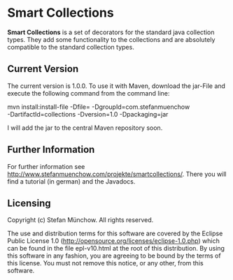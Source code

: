 # Smart Collections

**Smart Collections** is a set of decorators for the standard java collection types. They add some functionality
to the collections and are absolutely compatible to the standard collection types.

## Current Version

The current version is 1.0.0. To use it with Maven, download the jar-File and execute the following
command from the command line:

mvn install:install-file -Dfile=<path-to-file> -DgroupId=com.stefanmuenchow \
    -DartifactId=collections -Dversion=1.0 -Dpackaging=jar

I will add the jar to the central Maven repository soon.

## Further Information

For further information see http://www.stefanmuenchow.com/projekte/smartcollections/. There
you will find a tutorial (in german) and the Javadocs.

## Licensing

Copyright (c) Stefan Münchow. All rights reserved. 

The use and distribution terms for this software are covered by the
Eclipse Public License 1.0 (http://opensource.org/licenses/eclipse-1.0.php)
which can be found in the file epl-v10.html at the root of this distribution.
By using this software in any fashion, you are agreeing to be bound by
the terms of this license.
You must not remove this notice, or any other, from this software.